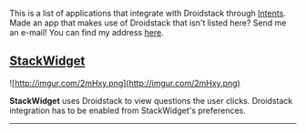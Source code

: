 This is a list of applications that integrate with Droidstack through [Intents](Intents.md). Made an app that makes use of Droidstack that isn't listed here? Send me an e-mail! You can find my address [here](http://code.google.com/u/@WBdTS1BSARBFWwZ5/).

## [StackWidget](http://stackapps.com/questions/821/stackwidget-for-android) ##
![http://imgur.com/2mHxy.png](http://imgur.com/2mHxy.png)

**StackWidget** uses Droidstack to view questions the user clicks. Droidstack integration has to be enabled from StackWidget's preferences.


---
